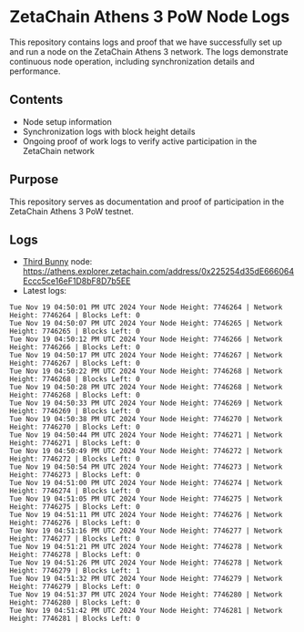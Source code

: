# ZetaChain Athens 3 PoW Node Logs
This repository contains logs and proof that we have successfully set up and run a node on the ZetaChain Athens 3 network. The logs demonstrate continuous node operation, including synchronization details and performance.

## Contents
- Node setup information
- Synchronization logs with block height details
- Ongoing proof of work logs to verify active participation in the ZetaChain network

## Purpose
This repository serves as documentation and proof of participation in the ZetaChain Athens 3 PoW testnet.

## Logs

- [Third Bunny](https://thirdbunny.xyz/) node: https://athens.explorer.zetachain.com/address/0x225254d35dE666064Eccc5ce16eF1D8bF8D7b5EE
- Latest logs:
```
Tue Nov 19 04:50:01 PM UTC 2024 Your Node Height: 7746264 | Network Height: 7746264 | Blocks Left: 0
Tue Nov 19 04:50:07 PM UTC 2024 Your Node Height: 7746265 | Network Height: 7746265 | Blocks Left: 0
Tue Nov 19 04:50:12 PM UTC 2024 Your Node Height: 7746266 | Network Height: 7746266 | Blocks Left: 0
Tue Nov 19 04:50:17 PM UTC 2024 Your Node Height: 7746267 | Network Height: 7746267 | Blocks Left: 0
Tue Nov 19 04:50:22 PM UTC 2024 Your Node Height: 7746268 | Network Height: 7746268 | Blocks Left: 0
Tue Nov 19 04:50:28 PM UTC 2024 Your Node Height: 7746268 | Network Height: 7746268 | Blocks Left: 0
Tue Nov 19 04:50:33 PM UTC 2024 Your Node Height: 7746269 | Network Height: 7746269 | Blocks Left: 0
Tue Nov 19 04:50:38 PM UTC 2024 Your Node Height: 7746270 | Network Height: 7746270 | Blocks Left: 0
Tue Nov 19 04:50:44 PM UTC 2024 Your Node Height: 7746271 | Network Height: 7746271 | Blocks Left: 0
Tue Nov 19 04:50:49 PM UTC 2024 Your Node Height: 7746272 | Network Height: 7746272 | Blocks Left: 0
Tue Nov 19 04:50:54 PM UTC 2024 Your Node Height: 7746273 | Network Height: 7746273 | Blocks Left: 0
Tue Nov 19 04:51:00 PM UTC 2024 Your Node Height: 7746274 | Network Height: 7746274 | Blocks Left: 0
Tue Nov 19 04:51:05 PM UTC 2024 Your Node Height: 7746275 | Network Height: 7746275 | Blocks Left: 0
Tue Nov 19 04:51:11 PM UTC 2024 Your Node Height: 7746276 | Network Height: 7746276 | Blocks Left: 0
Tue Nov 19 04:51:16 PM UTC 2024 Your Node Height: 7746277 | Network Height: 7746277 | Blocks Left: 0
Tue Nov 19 04:51:21 PM UTC 2024 Your Node Height: 7746278 | Network Height: 7746278 | Blocks Left: 0
Tue Nov 19 04:51:26 PM UTC 2024 Your Node Height: 7746278 | Network Height: 7746279 | Blocks Left: 1
Tue Nov 19 04:51:32 PM UTC 2024 Your Node Height: 7746279 | Network Height: 7746279 | Blocks Left: 0
Tue Nov 19 04:51:37 PM UTC 2024 Your Node Height: 7746280 | Network Height: 7746280 | Blocks Left: 0
Tue Nov 19 04:51:42 PM UTC 2024 Your Node Height: 7746281 | Network Height: 7746281 | Blocks Left: 0
```
